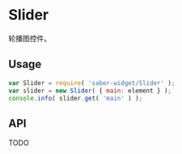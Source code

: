 # Slider

轮播图控件。


## Usage

``` javascript
var Slider = require( 'saber-widget/Slider' );
var slider = new Slider( { main: element } );
console.info( slider.get( 'main' ) );
```

## API

TODO

